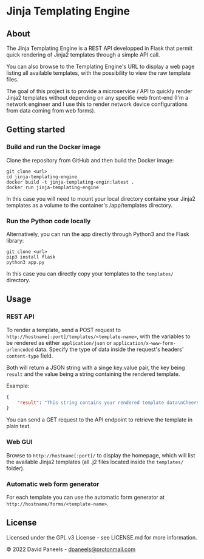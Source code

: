 # Jinja Templating Engine

## About 

The Jinja Templating Engine is a REST API developped in Flask that permit quick rendering of Jinja2 templates through a simple API call.

You can also browse to the Templating Engine's URL to display a web page listing all available templates, with the possibility to view the raw template files.

The goal of this project is to provide a microservice / API to quickly render Jinja2 templates without depending on any specific web front-end (I'm a network engineer and I use this to render network device configurations from data coming from web forms).



## Getting started

### Build and run the Docker image

Clone the repository from GitHub and then build the Docker image:
```
git clone <url>
cd jinja-templating-engine
docker build -t jinja-templating-engin:latest .
docker run jinja-templating-engine
```

In this case you will need to mount your local directory containe your Jinja2 templates as a volume to the container's /app/templates directory.

### Run the Python code locally

Alternatively, you can run the app directly through Python3 and the Flask library: 
```
git clone <url>
pip3 install flask
python3 app.py
```
In this case you can directly copy your templates to the `templates/` directory. 



## Usage

### REST API

To render a template, send a POST request to `http://hostname[:port]/templates/<template-name>`, with the variables to be rendered as either `application/json` or `application/x-www-form-urlencoded` data. Specify the type of data inside the request's headers' `content-type` field.

Both will return a JSON string with a singe key:value pair, the key being `result` and the value being a string containing the rendered template.

Example:

```JSON
{
    "result": "This string contains your rendered template data\nCheers!"
}
```

You can send a GET request to the API endpoint to retrieve the template in plain text.

### Web GUI

Browse to `http://hostname[:port]/` to display the homepage, which will list the available Jinja2 templates (all .j2 files located inside the `templates/` folder).

### Automatic web form generator

For each template you can use the automatic form generator at `http://hostname/forms/<template-name>`.



## License

Licensed under the GPL v3 License - see LICENSE.md for more information.

© 2022 David Paneels - dpaneels@protonmail.com